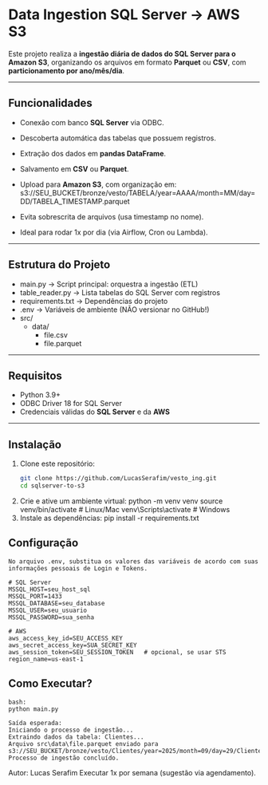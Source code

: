 # Data Ingestion SQL Server → AWS S3

Este projeto realiza a **ingestão diária de dados do SQL Server para o Amazon S3**, organizando os arquivos em formato **Parquet** ou **CSV**, com **particionamento por ano/mês/dia**.  

---

## Funcionalidades
- Conexão com banco **SQL Server** via ODBC.  
- Descoberta automática das tabelas que possuem registros.  
- Extração dos dados em **pandas DataFrame**.  
- Salvamento em **CSV** ou **Parquet**.  
- Upload para **Amazon S3**, com organização em:  s3://SEU_BUCKET/bronze/vesto/TABELA/year=AAAA/month=MM/day=DD/TABELA_TIMESTAMP.parquet



- Evita sobrescrita de arquivos (usa timestamp no nome).  
- Ideal para rodar 1x por dia (via Airflow, Cron ou Lambda).  

---

##  Estrutura do Projeto

- main.py → Script principal: orquestra a ingestão (ETL)
- table_reader.py → Lista tabelas do SQL Server com registros
- requirements.txt → Dependências do projeto
- .env → Variáveis de ambiente (NÃO versionar no GitHub!)
- src/
  - data/
    - file.csv
    - file.parquet




---

##  Requisitos
- Python 3.9+  
- ODBC Driver 18 for SQL Server  
- Credenciais válidas do **SQL Server** e da **AWS**  

---

##  Instalação
1. Clone este repositório:
   ```bash
   git clone https://github.com/LucasSerafim/vesto_ing.git
   cd sqlserver-to-s3

2. Crie e ative um ambiente virtual:
    python -m venv venv
    source venv/bin/activate   # Linux/Mac
    venv\Scripts\activate      # Windows
3. Instale as dependências:
    pip install -r requirements.txt


## Configuração
    No arquivo .env, substitua os valores das variáveis de acordo com suas informações pessoais de Login e Tokens.

    # SQL Server
    MSSQL_HOST=seu_host_sql
    MSSQL_PORT=1433
    MSSQL_DATABASE=seu_database
    MSSQL_USER=seu_usuario
    MSSQL_PASSWORD=sua_senha

    # AWS
    aws_access_key_id=SEU_ACCESS_KEY
    aws_secret_access_key=SUA_SECRET_KEY
    aws_session_token=SEU_SESSION_TOKEN   # opcional, se usar STS
    region_name=us-east-1


## Como Executar?
    bash:
    python main.py

    Saída esperada:
    Iniciando o processo de ingestão...
    Extraindo dados da tabela: Clientes...
    Arquivo src\data\file.parquet enviado para s3://SEU_BUCKET/bronze/vesto/Clientes/year=2025/month=09/day=29/Clientes_20250929_182045.parquet
    Processo de ingestão concluído.






Autor: Lucas Serafim
Executar 1x por semana (sugestão via agendamento).


